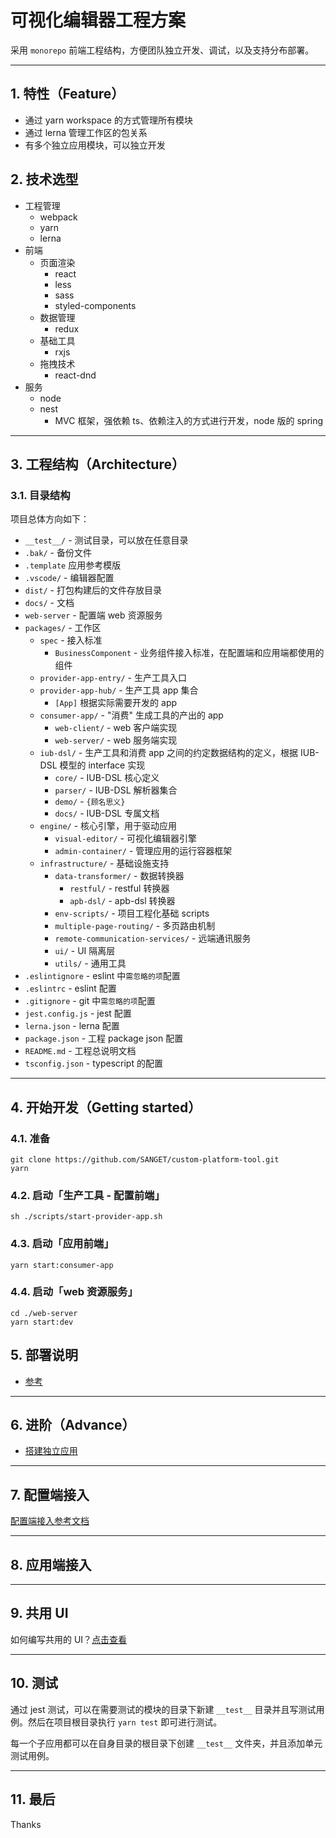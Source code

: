 # 可视化编辑器工程方案

采用 `monorepo` 前端工程结构，方便团队独立开发、调试，以及支持分布部署。

---

## 1. 特性（Feature）

- 通过 yarn workspace 的方式管理所有模块
- 通过 lerna 管理工作区的包关系
- 有多个独立应用模块，可以独立开发

## 2. 技术选型

- 工程管理
  - webpack
  - yarn
  - lerna
- 前端
  - 页面渲染
    - react
    - less
    - sass
    - styled-components
  - 数据管理
    - redux
  - 基础工具
    - rxjs
  - 拖拽技术
    - react-dnd
- 服务
  - node
  - nest
    - MVC 框架，强依赖 ts、依赖注入的方式进行开发，node 版的 spring

---

## 3. 工程结构（Architecture）

### 3.1. 目录结构

项目总体方向如下：

- `__test__/` - 测试目录，可以放在任意目录
- `.bak/` - 备份文件
- `.template` 应用参考模版
- `.vscode/` - 编辑器配置
- `dist/` - 打包构建后的文件存放目录
- `docs/` - 文档
- `web-server` - 配置端 web 资源服务
- `packages/` - 工作区
  - `spec` - 接入标准
    - `BusinessComponent` - 业务组件接入标准，在配置端和应用端都使用的组件
  - `provider-app-entry/` - 生产工具入口
  - `provider-app-hub/` - 生产工具 app 集合
    - `[App]` 根据实际需要开发的 app
  - `consumer-app/` - "消费" 生成工具的产出的 app
    - `web-client/` - web 客户端实现
    - `web-server/` - web 服务端实现
  - `iub-dsl/` - 生产工具和消费 app 之间的约定数据结构的定义，根据 IUB-DSL 模型的 interface 实现
    - `core/` - IUB-DSL 核心定义
    - `parser/` - IUB-DSL 解析器集合
    - `demo/` - `{顾名思义}`
    - `docs/` - IUB-DSL 专属文档
  - `engine/` - 核心引擎，用于驱动应用
    - `visual-editor/` - 可视化编辑器引擎
    - `admin-container/` - 管理应用的运行容器框架
  - `infrastructure/` - 基础设施支持
    - `data-transformer/` - 数据转换器
      - `restful/` - restful 转换器
      - `apb-dsl/` - apb-dsl 转换器
    - `env-scripts/` - 项目工程化基础 scripts
    - `multiple-page-routing/` - 多页路由机制
    - `remote-communication-services/` - 远端通讯服务
    - `ui/` - UI 隔离层
    - `utils/` - 通用工具
- `.eslintignore` - eslint 中`需忽略的项`配置
- `.eslintrc` - eslint 配置
- `.gitignore` - git 中`需忽略的项`配置
- `jest.config.js` - jest 配置
- `lerna.json` - lerna 配置
- `package.json` - 工程 package json 配置
- `README.md` - 工程总说明文档
- `tsconfig.json` - typescript 的配置

---

## 4. 开始开发（Getting started）

### 4.1. 准备

```shell
git clone https://github.com/SANGET/custom-platform-tool.git
yarn
```

### 4.2. 启动「生产工具 - 配置前端」

```shell
sh ./scripts/start-provider-app.sh
```

### 4.3. 启动「应用前端」

```shell
yarn start:consumer-app
```

### 4.4. 启动「web 资源服务」

```shell
cd ./web-server
yarn start:dev
```

## 5. 部署说明

- [参考](./docs/工程/deployment.md)

---

## 6. 进阶（Advance）

- [搭建独立应用](./docs/工程/write-sub-app.md)

---

## 7. 配置端接入

[配置端接入参考文档](./packages/provider-app-hub/README.md)

---

## 8. 应用端接入

---

## 9. 共用 UI

如何编写共用的 UI？[点击查看](./packages/infrastructure/ui/README.md)

---

## 10. 测试

通过 jest 测试，可以在需要测试的模块的目录下新建 `__test__` 目录并且写测试用例。然后在项目根目录执行 `yarn test` 即可进行测试。

每一个子应用都可以在自身目录的根目录下创建 `__test__` 文件夹，并且添加单元测试用例。

---

## 11. 最后

Thanks
